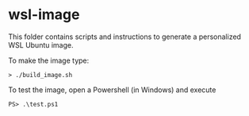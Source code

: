 # wsl-image

This folder contains scripts and instructions to generate a personalized WSL Ubuntu image.

To make the image type:

```shell
> ./build_image.sh
```

To test the image, open a Powershell (in Windows) and execute

```shell
PS> .\test.ps1
```
